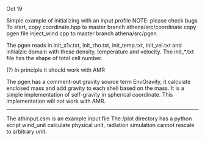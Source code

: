 Oct 19

Simple example of initializing with an input profile
NOTE: please check bugs
To start, copy coordinate.hpp to master branch athena/src/coordinate
copy pgen file inject_wind.cpp to master branch athena/src/pgen

The pgen reads in init_x1v.txt, init_rho.txt, init_temp.txt, init_vel.txt and initialzie domain with
these density, temperature and velocity. The init_*.txt file has the shape of total cell number.

(?) In principle it should work with AMR

The pgen has a comment-out gravity source term EnvGravity, it calculate enclosed mass and add 
gravity to each shell based on the mass. It is a simple implementation of self-gravity in spherical
coordinate. This implementation will not work with AMR.

--------
The athinput.csm is an example input file
The /plot directory has a python script wind_unit calculate physical unit, radiation simulation cannot rescale to arbitrary unit.

